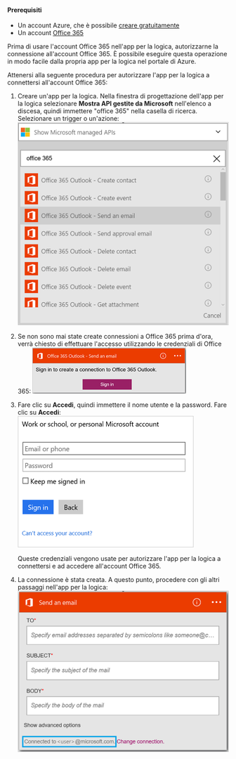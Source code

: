 #### Prerequisiti
- Un account Azure, che è possibile [creare gratuitamente](https://azure.microsoft.com/free)
- Un account [Office 365](https://office365.com)

Prima di usare l'account Office 365 nell'app per la logica, autorizzarne la connessione all'account Office 365. È possibile eseguire questa operazione in modo facile dalla propria app per la logica nel portale di Azure.

Attenersi alla seguente procedura per autorizzare l'app per la logica a connettersi all'account Office 365:

1. Creare un'app per la logica. Nella finestra di progettazione dell'app per la logica selezionare **Mostra API gestite da Microsoft** nell'elenco a discesa, quindi immettere "office 365" nella casella di ricerca. Selezionare un trigger o un'azione: ![Passaggio di creazione della connessione a Office 365](./media/connectors-create-api-office365-outlook/office365-sendemail.png)

2. Se non sono mai state create connessioni a Office 365 prima d'ora, verrà chiesto di effettuare l'accesso utilizzando le credenziali di Office 365: ![Passaggio di creazione della connessione a Office 365](./media/connectors-create-api-office365-outlook/office365-signin.png)

3. Fare clic su **Accedi**, quindi immettere il nome utente e la password. Fare clic su **Accedi**: ![Passaggio di creazione della connessione a Office 365](./media/connectors-create-api-office365-outlook/office365-usernamepassword.png)

	Queste credenziali vengono usate per autorizzare l'app per la logica a connettersi e ad accedere all'account Office 365.

4. La connessione è stata creata. A questo punto, procedere con gli altri passaggi nell'app per la logica: ![Passaggio di creazione della connessione a Office 365](./media/connectors-create-api-office365-outlook/office365-sendemailproperties.png)
  

<!---HONumber=AcomDC_0727_2016-->